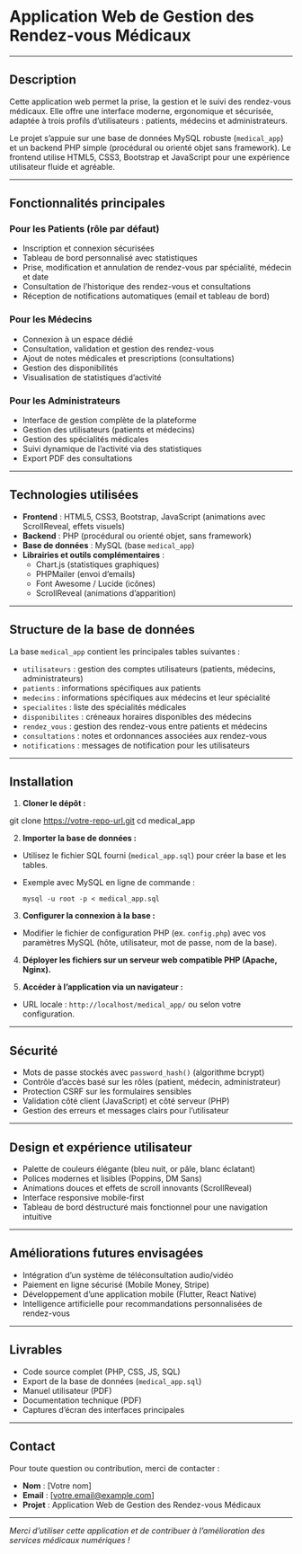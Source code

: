 # Application Web de Gestion des Rendez-vous Médicaux

---

## Description

Cette application web permet la prise, la gestion et le suivi des rendez-vous médicaux. Elle offre une interface moderne, ergonomique et sécurisée, adaptée à trois profils d’utilisateurs : patients, médecins et administrateurs.

Le projet s’appuie sur une base de données MySQL robuste (`medical_app`) et un backend PHP simple (procédural ou orienté objet sans framework). Le frontend utilise HTML5, CSS3, Bootstrap et JavaScript pour une expérience utilisateur fluide et agréable.

---

## Fonctionnalités principales

### Pour les Patients (rôle par défaut)
- Inscription et connexion sécurisées
- Tableau de bord personnalisé avec statistiques
- Prise, modification et annulation de rendez-vous par spécialité, médecin et date
- Consultation de l’historique des rendez-vous et consultations
- Réception de notifications automatiques (email et tableau de bord)

### Pour les Médecins
- Connexion à un espace dédié
- Consultation, validation et gestion des rendez-vous
- Ajout de notes médicales et prescriptions (consultations)
- Gestion des disponibilités
- Visualisation de statistiques d’activité

### Pour les Administrateurs
- Interface de gestion complète de la plateforme
- Gestion des utilisateurs (patients et médecins)
- Gestion des spécialités médicales
- Suivi dynamique de l’activité via des statistiques
- Export PDF des consultations

---

## Technologies utilisées

- **Frontend** : HTML5, CSS3, Bootstrap, JavaScript (animations avec ScrollReveal, effets visuels)
- **Backend** : PHP (procédural ou orienté objet, sans framework)
- **Base de données** : MySQL (base `medical_app`)
- **Librairies et outils complémentaires** :
  - Chart.js (statistiques graphiques)
  - PHPMailer (envoi d’emails)
  - Font Awesome / Lucide (icônes)
  - ScrollReveal (animations d’apparition)

---

## Structure de la base de données

La base `medical_app` contient les principales tables suivantes :

- `utilisateurs` : gestion des comptes utilisateurs (patients, médecins, administrateurs)
- `patients` : informations spécifiques aux patients
- `medecins` : informations spécifiques aux médecins et leur spécialité
- `specialites` : liste des spécialités médicales
- `disponibilites` : créneaux horaires disponibles des médecins
- `rendez_vous` : gestion des rendez-vous entre patients et médecins
- `consultations` : notes et ordonnances associées aux rendez-vous
- `notifications` : messages de notification pour les utilisateurs

---

## Installation

1. **Cloner le dépôt :**

git clone https://votre-repo-url.git
cd medical_app


2. **Importer la base de données :**

- Utilisez le fichier SQL fourni (`medical_app.sql`) pour créer la base et les tables.
- Exemple avec MySQL en ligne de commande :

  ```
  mysql -u root -p < medical_app.sql
  ```

3. **Configurer la connexion à la base :**

- Modifier le fichier de configuration PHP (ex. `config.php`) avec vos paramètres MySQL (hôte, utilisateur, mot de passe, nom de la base).

4. **Déployer les fichiers sur un serveur web compatible PHP (Apache, Nginx).**

5. **Accéder à l’application via un navigateur :**

- URL locale : `http://localhost/medical_app/` ou selon votre configuration.

---

## Sécurité

- Mots de passe stockés avec `password_hash()` (algorithme bcrypt)
- Contrôle d’accès basé sur les rôles (patient, médecin, administrateur)
- Protection CSRF sur les formulaires sensibles
- Validation côté client (JavaScript) et côté serveur (PHP)
- Gestion des erreurs et messages clairs pour l’utilisateur

---

## Design et expérience utilisateur

- Palette de couleurs élégante (bleu nuit, or pâle, blanc éclatant)
- Polices modernes et lisibles (Poppins, DM Sans)
- Animations douces et effets de scroll innovants (ScrollReveal)
- Interface responsive mobile-first
- Tableau de bord déstructuré mais fonctionnel pour une navigation intuitive

---

## Améliorations futures envisagées

- Intégration d’un système de téléconsultation audio/vidéo
- Paiement en ligne sécurisé (Mobile Money, Stripe)
- Développement d’une application mobile (Flutter, React Native)
- Intelligence artificielle pour recommandations personnalisées de rendez-vous

---

## Livrables

- Code source complet (PHP, CSS, JS, SQL)
- Export de la base de données (`medical_app.sql`)
- Manuel utilisateur (PDF)
- Documentation technique (PDF)
- Captures d’écran des interfaces principales

---

## Contact

Pour toute question ou contribution, merci de contacter :

- **Nom** : [Votre nom]  
- **Email** : [votre.email@example.com]  
- **Projet** : Application Web de Gestion des Rendez-vous Médicaux

---

*Merci d’utiliser cette application et de contribuer à l’amélioration des services médicaux numériques !*


